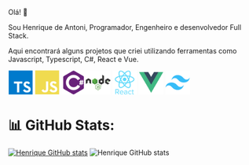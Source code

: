 
Olá! 👋

Sou Henrique de Antoni, Programador, Engenheiro e desenvolvedor Full Stack.

Aqui encontrará alguns projetos que criei utilizando ferramentas como Javascript, Typescript, C#, React e Vue.

<img src="https://raw.githubusercontent.com/devicons/devicon/6910f0503efdd315c8f9b858234310c06e04d9c0/icons/typescript/typescript-plain.svg" alt="Typescript"  width="50" > <img src="https://raw.githubusercontent.com/devicons/devicon/6910f0503efdd315c8f9b858234310c06e04d9c0/icons/javascript/javascript-plain.svg" alt="JavaScript"  width="50" > <img src="https://raw.githubusercontent.com/devicons/devicon/6910f0503efdd315c8f9b858234310c06e04d9c0/icons/csharp/csharp-plain.svg" alt="Csharp"  width="50" ><img src="https://raw.githubusercontent.com/devicons/devicon/6910f0503efdd315c8f9b858234310c06e04d9c0/icons/nodejs/nodejs-original-wordmark.svg" alt="Node"  width="50" > <img src="https://raw.githubusercontent.com/devicons/devicon/6910f0503efdd315c8f9b858234310c06e04d9c0/icons/react/react-original-wordmark.svg" alt="React"  width="50" > <img src="https://raw.githubusercontent.com/devicons/devicon/6910f0503efdd315c8f9b858234310c06e04d9c0/icons/vuejs/vuejs-original.svg" alt="Vue"  width="50" > <img src="https://github.com/devicons/devicon/blob/master/icons/tailwindcss/tailwindcss-original.svg" alt="Tail"  width="50" >


# 📊 GitHub Stats:

[![Henrique GitHub stats](https://github-readme-stats.vercel.app/api?username=henriquedeantoni)](https://github.com/anuraghazra/github-readme-stats)  ![Henrique GitHub stats](https://github-readme-stats.vercel.app/api/top-langs/?username=henriquedeantoni)
